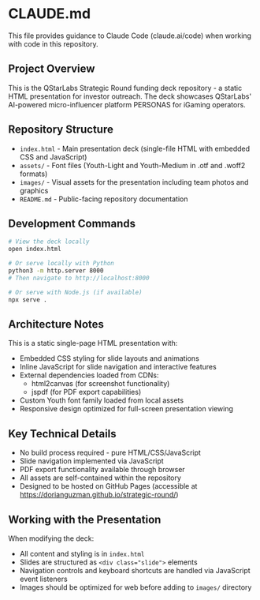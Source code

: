 # CLAUDE.md

This file provides guidance to Claude Code (claude.ai/code) when working with code in this repository.

## Project Overview

This is the QStarLabs Strategic Round funding deck repository - a static HTML presentation for investor outreach. The deck showcases QStarLabs' AI-powered micro-influencer platform PERSONAS for iGaming operators.

## Repository Structure

- `index.html` - Main presentation deck (single-file HTML with embedded CSS and JavaScript)
- `assets/` - Font files (Youth-Light and Youth-Medium in .otf and .woff2 formats)
- `images/` - Visual assets for the presentation including team photos and graphics
- `README.md` - Public-facing repository documentation

## Development Commands

```bash
# View the deck locally
open index.html

# Or serve locally with Python
python3 -m http.server 8000
# Then navigate to http://localhost:8000

# Or serve with Node.js (if available)
npx serve .
```

## Architecture Notes

This is a static single-page HTML presentation with:
- Embedded CSS styling for slide layouts and animations
- Inline JavaScript for slide navigation and interactive features
- External dependencies loaded from CDNs:
  - html2canvas (for screenshot functionality)
  - jspdf (for PDF export capabilities)
- Custom Youth font family loaded from local assets
- Responsive design optimized for full-screen presentation viewing

## Key Technical Details

- No build process required - pure HTML/CSS/JavaScript
- Slide navigation implemented via JavaScript
- PDF export functionality available through browser
- All assets are self-contained within the repository
- Designed to be hosted on GitHub Pages (accessible at https://dorianguzman.github.io/strategic-round/)

## Working with the Presentation

When modifying the deck:
- All content and styling is in `index.html`
- Slides are structured as `<div class="slide">` elements
- Navigation controls and keyboard shortcuts are handled via JavaScript event listeners
- Images should be optimized for web before adding to `images/` directory